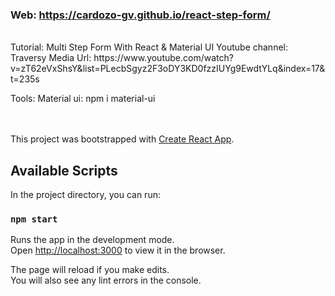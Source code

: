 ### Web: https://cardozo-gv.github.io/react-step-form/
<br>
Tutorial: Multi Step Form With React & Material UI
Youtube channel: Traversy Media
Url: https://www.youtube.com/watch?v=zT62eVxShsY&list=PLecbSgyz2F3oDY3KD0fzzIUYg9EwdtYLq&index=17&t=235s
<br>

Tools:
Material ui: npm i material-ui

<br><br>
This project was bootstrapped with [Create React App](https://github.com/facebook/create-react-app).

## Available Scripts

In the project directory, you can run:

### `npm start`

Runs the app in the development mode.<br>
Open [http://localhost:3000](http://localhost:3000) to view it in the browser.

The page will reload if you make edits.<br>
You will also see any lint errors in the console.
